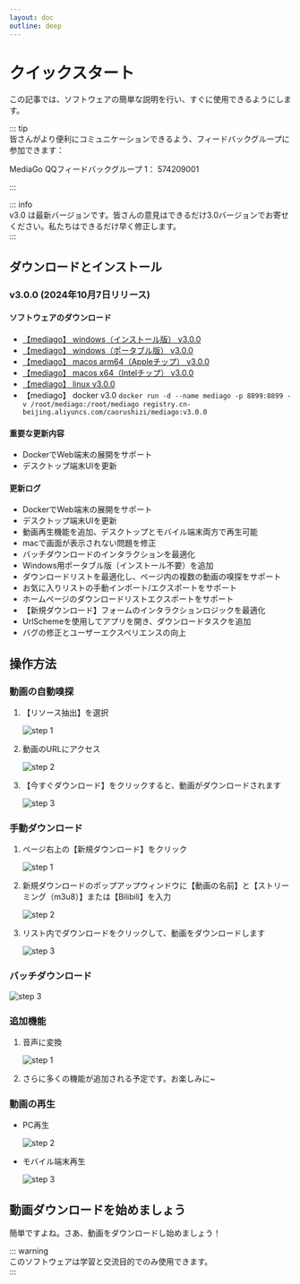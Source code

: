 ```yaml
---
layout: doc  
outline: deep  
---  
```


# クイックスタート

この記事では、ソフトウェアの簡単な説明を行い、すぐに使用できるようにします。

::: tip  
皆さんがより便利にコミュニケーションできるよう、フィードバックグループに参加できます：

MediaGo QQフィードバックグループ 1： 574209001

:::

::: info  
v3.0 は最新バージョンです。皆さんの意見はできるだけ3.0バージョンでお寄せください。私たちはできるだけ早く修正します。  
:::

## ダウンロードとインストール

### v3.0.0 (2024年10月7日リリース)

#### ソフトウェアのダウンロード

- [【mediago】 windows（インストール版） v3.0.0](https://github.com/caorushizi/mediago/releases/download/v3.0.0/mediago-setup-win32-x64-3.0.0.exe)
- [【mediago】 windows（ポータブル版） v3.0.0](https://github.com/caorushizi/mediago/releases/download/v3.0.0/mediago-portable-win32-x64-3.0.0.exe)
- [【mediago】 macos arm64（Appleチップ） v3.0.0](https://github.com/caorushizi/mediago/releases/download/v3.0.0/mediago-setup-darwin-arm64-3.0.0.dmg)
- [【mediago】 macos x64（Intelチップ） v3.0.0](https://github.com/caorushizi/mediago/releases/download/v3.0.0/mediago-setup-darwin-x64-3.0.0.dmg)
- [【mediago】 linux v3.0.0](https://github.com/caorushizi/mediago/releases/download/v3.0.0/mediago-setup-linux-amd64-3.0.0.deb)
- 【mediago】 docker v3.0 `docker run -d --name mediago -p 8899:8899 -v /root/mediago:/root/mediago registry.cn-beijing.aliyuncs.com/caorushizi/mediago:v3.0.0`

#### 重要な更新内容

- DockerでWeb端末の展開をサポート
- デスクトップ端末UIを更新

#### 更新ログ

- DockerでWeb端末の展開をサポート
- デスクトップ端末UIを更新
- 動画再生機能を追加、デスクトップとモバイル端末両方で再生可能
- macで画面が表示されない問題を修正
- バッチダウンロードのインタラクションを最適化
- Windows用ポータブル版（インストール不要）を追加
- ダウンロードリストを最適化し、ページ内の複数の動画の嗅探をサポート
- お気に入りリストの手動インポート/エクスポートをサポート
- ホームページのダウンロードリストエクスポートをサポート
- 【新規ダウンロード】フォームのインタラクションロジックを最適化
- UrlSchemeを使用してアプリを開き、ダウンロードタスクを追加
- バグの修正とユーザーエクスペリエンスの向上

## 操作方法

### 動画の自動嗅探

1. 【リソース抽出】を選択

   ![step 1](../images/guides-step1.png)

2. 動画のURLにアクセス

   ![step 2](../images/guides-step2.png)

3. 【今すぐダウンロード】をクリックすると、動画がダウンロードされます

   ![step 3](../images/guides-step3.png)

### 手動ダウンロード

1. ページ右上の【新規ダウンロード】をクリック

   ![step 1](../images/guides-step4.png)

2. 新規ダウンロードのポップアップウィンドウに【動画の名前】と【ストリーミング（m3u8）】または【Bilibili】を入力

   ![step 2](../images/guides-step5.png)

3. リスト内でダウンロードをクリックして、動画をダウンロードします

   ![step 3](../images/guides-step3.png)

### バッチダウンロード

   ![step 3](../images/guides-step6.png)

### 追加機能

1. 音声に変換

   ![step 1](../images/guides-step7.png)

2. さらに多くの機能が追加される予定です。お楽しみに~

### 動画の再生

- PC再生

     ![step 2](../images/addition-step3.png)

- モバイル端末再生

     ![step 3](../images/addition-step4.png)

## 動画ダウンロードを始めましょう

簡単ですよね。さあ、動画をダウンロードし始めましょう！

::: warning  
このソフトウェアは学習と交流目的でのみ使用できます。  
:::
